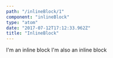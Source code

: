 ```yaml
---
path: "/inlineBlock/1"
component: "inlineBlock"
type: "atom"
date: "2017-07-12T17:12:33.962Z"
title: "InlineBlock"
---
```

<Box>
  <InlineBlock border="1px dotted" p={2} m={1}>
    I'm an inline block
  </InlineBlock>
  <InlineBlock border="1px dotted" p={2} m={1}>
    I'm also an inline block
  </InlineBlock>
</Box>